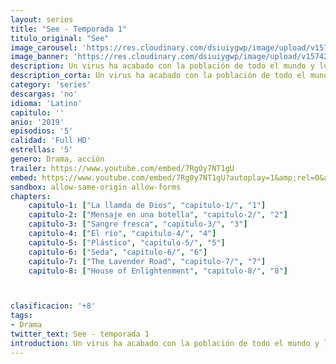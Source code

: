 ```yaml
---
layout: series
title: "See - Temporada 1"
titulo_original: "See"
image_carousel: 'https://res.cloudinary.com/dsiuiygwp/image/upload/v1574294842/see-min_khypfp.jpg'
image_banner: 'https://res.cloudinary.com/dsiuiygwp/image/upload/v1574294851/see_1_-min_syfgih.jpg'
description: Un virus ha acabado con la población de todo el mundo y los únicos supervivientes han quedado ciegos. La naturaleza ha recuperado los antiguos espacios urbanos, así que la civilización vive ahora en bosques, desarrollando su vida sin vista. Pero todo cambia cuando nacen dos bebés capaces de ver —hijos, además, de Baba Voss, lo que desata una guerra entre "tribus" para impedir que estos niños puedan adquirir los conocimientos que permitan a los humanos reconstruir el mundo tal como era antes.
description_corta: Un virus ha acabado con la población de todo el mundo y los únicos supervivientes han quedado ciegos. La naturaleza ha recuperado los antiguos espacios urbanos, así que la civilización vive ahora en...
category: 'series'
descargas: 'no'
idioma: 'Latino'
capitulo: ''
anio: '2019'
episodios: '5'
calidad: 'Full HD'
estrellas: '5'
genero: Drama, acción
trailer: https://www.youtube.com/embed/7Rg0y7NT1gU
embed: https://www.youtube.com/embed/7Rg0y7NT1gU?autoplay=1&amp;rel=0&amp;hd=1&border=0&wmode=opaque&enablejsapi=1&modestbranding=1&controls=1&showinfo=0
sandbox: allow-same-origin allow-forms 
chapters:
    capitulo-1: ["La llamda de Dios", "capitulo-1/", "1"]
    capitulo-2: ["Mensaje en una botella", "capitulo-2/", "2"]
    capitulo-3: ["Sangre fresca", "capitulo-3/", "3"]
    capitulo-4: ["El río", "capitulo-4/", "4"]
    capitulo-5: ["Plástico", "capitulo-5/", "5"]
    capitulo-6: ["Seda", "capitulo-6/", "6"]
    capitulo-7: ["The Lavender Road", "capitulo-7/", "7"]
    capitulo-8: ["House of Enlightenment", "capitulo-8/", "8"]



clasificacion: '+8'
tags:
- Drama
twitter_text: See - temporada 1
introduction: Un virus ha acabado con la población de todo el mundo y los únicos supervivientes han quedado ciegos. La naturaleza ha recuperado los antiguos espacios urbanos, así que la civilización vive ahora en
---
```












